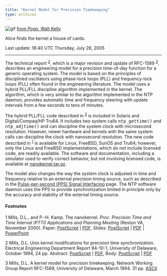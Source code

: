 ```yaml
---
title: "Kernel Model for Precision Timekeeping"
type: archives
---
```


![gif](/archives/pic/alice61.gif) [from _Pogo_, Walt Kelly](/reflib/pictures)

Alice finds the kernel a house of cards.

Last update: 18:40 UTC Thursday, July 28, 2005

* * *

The technical report <sup>[2](#myfootnote2)</sup>, which is a major revision and update of RFC-1589 <sup>[3](#myfootnote3)</sup>, describes an engineering model for a precision time-of-day function for a generic operating system. The model is based on the principles of disciplined oscillators using phase-lock loops (PLL) and frequency-lock loops (FLL) often found in the engineering literature. The model uses a hybrid PLL/FLL discipline algorithm implemented in the kernel. The algorithm, which is very similar to the algorithm implemented in the NTP daemon, provides automatic time and frequency steering with update intervals from a few seconds to tens of minutes.

The hybrid PLL/FLL code described in <sup>[2](#myfootnote2)</sup> is included in Solaris and Digital/Compaq/HP Tru64. It includes two system calls <tt>ntp_gettime()</tt> and <tt>ntp_adjtime()</tt> and can discipline the system clock with microsecond resolution. However, newer hardware and kernels with the same system calls can discipline the clock with nanosecond resolution. The new code described in <sup>[1](#myfootnote1)</sup> is available for Linux, FreeBSD, SunOS and Tru64; however, only the Linux and FreeBSD implementations, which do not include licensed code, are readily available. The software and documentation, including a simulator used to verify correct behavior, but not involving licensed code, is available at [nanokernel.tar.gz](https://www.eecis.udel.edu/~ntp/ntp_spool/software/nanokernel.tar.gz).

The model also changes the way the system clock is adjusted in time and frequency relative to an external precision timing source, such as described in the [Pulse-per-second (PPS) Signal Interfacing](/archives/4.2.2-series/pps) page. The NTP software daemon uses the PPS to provide synchronization limited in principle only by the accuracy and stability of the external timing source.

#### Footnotes

<a name="myfootnote1">1</a> Mills, D.L., and P.-H. Kamp. The nanokernel. _Proc. Precision Time and Time Interval (PTTI) Applications and Planning Meeting_ (Reston VA, November 2000). Paper: [PostScript](http://www.eecis.udel.edu/%7emills/database/papers/nano/nano2.ps) | [PDF](http://www.eecis.udel.edu/%7emills/database/papers/nano/nano2.pdf), Slides: [PostScript](http://www.eecis.udel.edu/%7emills/database/brief/nano/nano.ps) | [PDF](http://www.eecis.udel.edu/%7emills/database/brief/nano/nano.pdf) | [PowerPoint](http://www.eecis.udel.edu/%7emills/database/brief/nano/nano.ppt)

<a name="myfootnote2">2</a>  Mills, D.L. Unix kernel modifications for precision time synchronization. Electrical Engineering Department Report 94-10-1, University of Delaware, October 1994, 24 pp. Abstract: [PostScript](http://www.eecis.udel.edu/%7emills/database/reports/kern/kerna.ps) | [PDF](http://www.eecis.udel.edu/%7emills/database/reports/kern/kerna.pdf), Body: [PostScript](http://www.eecis.udel.edu/%7emills/database/reports/kern/kernb.ps) | [PDF](http://www.eecis.udel.edu/%7emills/database/reports/kern/kernb.pdf)

<a name="myfootnote3">3</a>  Mills, D.L. A kernel model for precision timekeeping. Network Working Group Report RFC-1589, University of Delaware, March 1994. 31 pp. [ASCII](http://www.eecis.udel.edu/%7emills/database/rfc/rfc1589.txt)